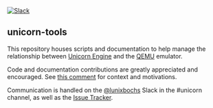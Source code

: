 [![Slack](https://lunixbochs.herokuapp.com/badge.svg)](https://lunixbochs.herokuapp.com/)

unicorn-tools
-------------

This repository houses scripts and documentation to help manage the
relationship between [Unicorn Engine](https://github.com/unicorn-engine/unicorn)
and the [QEMU](https://www.qemu.org/) emulator.

Code and documentation contributions are greatly appreciated and encouraged.
See [this comment](https://github.com/unicorn-engine/unicorn/issues/461#issuecomment-386669089) for context and motivations.

Communication is handled on the [@lunixbochs](https://lunixbochs.herokuapp.com/) Slack in the #unicorn channel,
as well as the [Issue Tracker](https://github.com/lunixbochs/unicorn-tools/issues).
